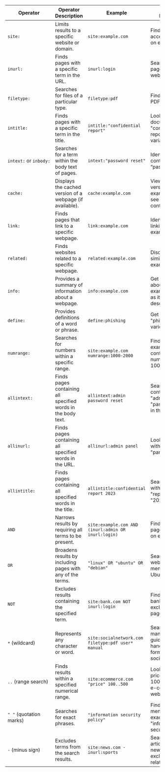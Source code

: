 | Operator                | Operator Description                                         | Example                                             | Example Description                                                                     |
| ----------------------- | ------------------------------------------------------------ | --------------------------------------------------- | --------------------------------------------------------------------------------------- |
| `site:`                 | Limits results to a specific website or domain.              | `site:example.com`                                  | Find all publicly accessible pages on example.com.                                      |
| `inurl:`                | Finds pages with a specific term in the URL.                 | `inurl:login`                                       | Search for login pages on any website.                                                  |
| `filetype:`             | Searches for files of a particular type.                     | `filetype:pdf`                                      | Find downloadable PDF documents.                                                        |
| `intitle:`              | Finds pages with a specific term in the title.               | `intitle:"confidential report"`                     | Look for documents titled "confidential report" or similar variations.                  |
| `intext:` or `inbody:`  | Searches for a term within the body text of pages.           | `intext:"password reset"`                           | Identify webpages containing the term “password reset”.                                 |
| `cache:`                | Displays the cached version of a webpage (if available).     | `cache:example.com`                                 | View the cached version of example.com to see its previous content.                     |
| `link:`                 | Finds pages that link to a specific webpage.                 | `link:example.com`                                  | Identify websites linking to example.com.                                               |
| `related:`              | Finds websites related to a specific webpage.                | `related:example.com`                               | Discover websites similar to example.com.                                               |
| `info:`                 | Provides a summary of information about a webpage.           | `info:example.com`                                  | Get basic details about example.com, such as its title and description.                 |
| `define:`               | Provides definitions of a word or phrase.                    | `define:phishing`                                   | Get a definition of "phishing" from various sources.                                    |
| `numrange:`             | Searches for numbers within a specific range.                | `site:example.com numrange:1000-2000`               | Find pages on example.com containing numbers between 1000 and 2000.                     |
| `allintext:`            | Finds pages containing all specified words in the body text. | `allintext:admin password reset`                    | Search for pages containing both "admin" and "password reset" in the body text.         |
| `allinurl:`             | Finds pages containing all specified words in the URL.       | `allinurl:admin panel`                              | Look for pages with "admin" and "panel" in the URL.                                     |
| `allintitle:`           | Finds pages containing all specified words in the title.     | `allintitle:confidential report 2023`               | Search for pages with "confidential," "report," and "2023" in the title.                |
| `AND`                   | Narrows results by requiring all terms to be present.        | `site:example.com AND (inurl:admin OR inurl:login)` | Find admin or login pages specifically on example.com.                                  |
| `OR`                    | Broadens results by including pages with any of the terms.   | `"linux" OR "ubuntu" OR "debian"`                   | Search for webpages mentioning Linux, Ubuntu, or Debian.                                |
| `NOT`                   | Excludes results containing the specified term.              | `site:bank.com NOT inurl:login`                     | Find pages on bank.com excluding login pages.                                           |
| `*` (wildcard)          | Represents any character or word.                            | `site:socialnetwork.com filetype:pdf user* manual`  | Search for user manuals (user guide, user handbook) in PDF format on socialnetwork.com. |
| `..` (range search)     | Finds results within a specified numerical range.            | `site:ecommerce.com "price" 100..500`               | Look for products priced between 100 and 500 on an e-commerce website.                  |
| `" "` (quotation marks) | Searches for exact phrases.                                  | `"information security policy"`                     | Find documents mentioning the exact phrase "information security policy".               |
| `-` (minus sign)        | Excludes terms from the search results.                      | `site:news.com -inurl:sports`                       | Search for news articles on news.com excluding sports-related content.                  |